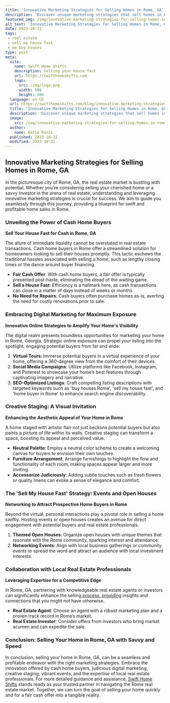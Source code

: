 ```yaml
---
title: 'Innovative Marketing Strategies for Selling Homes in Rome, GA'
description: 'Discover unique marketing strategies that sell homes in Rome, GA. From innovative techniques to captivating campaigns, satisfy your curious mind with the best practices in real estate.'
featured_img: /img/innovative-marketing-strategies-for-selling-homes-in-rome-ga.webp
alt_text: 'Innovative Marketing Strategies for Selling Homes in Rome, GA'
date: 2023-10-31
tags:
 - real estate
 - sell my house fast
 - we buy houses
type: post
meta:
  site:
    name: Swift Home Shifts
    description: Selling your house fast
    url: https://swifthomeshifts.com
    logo:
      src: /img/logo.png
      width: 500
      height: 500
  language: en-US
  url: https://swifthomeshifts.com/blog/innovative-marketing-strategies-for-selling-homes-in-rome-ga
  title: 'Innovative Marketing Strategies for Selling Homes in Rome, GA'
  description: 'Discover unique marketing strategies that sell homes in Rome, GA. From innovative techniques to captivating campaigns, satisfy your curious mind with the best practices in real estate.'
  image:
    src: /img/innovative-marketing-strategies-for-selling-homes-in-rome-ga.webp
  author:
    name: Katie Rossi
  published: 2023-10-31
  modified: 2023-10-31
---
```



## Innovative Marketing Strategies for Selling Homes in Rome, GA

In the picturesque city of Rome, GA, the real estate market is bustling with potential. Whether you're considering selling your cherished home or a savvy investor in the arena of real estate, understanding and leveraging innovative marketing strategies is crucial for success. We aim to guide you seamlessly through this journey, providing a blueprint for swift and profitable home sales in Rome.

### Unveiling the Power of Cash Home Buyers

**Sell Your House Fast for Cash in Rome, GA**

The allure of immediate liquidity cannot be overstated in real estate transactions. Cash home buyers in Rome offer a streamlined solution for homeowners looking to sell their houses promptly. This tactic eschews the traditional hassles associated with selling a home, such as lengthy closing times or the dance around buyer financing.
  - **Fair Cash Offer**: With cash home buyers, a fair offer is typically presented post-haste, eliminating the dread of the waiting game.
  - **Sell a House Fast**: Efficiency is a hallmark here, as cash transactions can close in a matter of days instead of weeks or months.
  - **No Need for Repairs**: Cash buyers often purchase homes as-is, averting the need for costly renovations prior to sale.

### Embracing Digital Marketing for Maximum Exposure

**Innovative Online Strategies to Amplify Your Home's Visibility**

The digital realm presents boundless opportunities for marketing your home in Rome, Georgia. Strategic online exposure can propel your listing into the spotlight, engaging potential buyers from far and wide.

1. **Virtual Tours**: Immerse potential buyers in a virtual experience of your home, offering a 360-degree view from the comfort of their devices.
2. **Social Media Campaigns**: Utilize platforms like Facebook, Instagram, and Pinterest to showcase your home’s best features through captivating imagery and narrative.
3. **SEO-Optimized Listings**: Craft compelling listing descriptions with targeted keywords such as 'buy houses Rome', 'sell my house fast', and 'home buyer in Rome' to enhance search engine discoverability.

### Creative Staging: A Visual Invitation

**Enhancing the Aesthetic Appeal of Your Home in Rome**

A home staged with artistic flair not just beckons potential buyers but also paints a picture of life within its walls. Creative staging can transform a space, boosting its appeal and perceived value.
  - **Neutral Palette**: Employ a neutral color scheme to create a welcoming canvas for buyers to envision their own touches.
  - **Furniture Arrangement**: Arrange furnishings to highlight the flow and functionality of each room, making spaces appear larger and more inviting.
  - **Accessorize Judiciously**: Adding subtle touches such as fresh flowers or quality linens can evoke a sense of elegance and comfort.

### The 'Sell My House Fast' Strategy: Events and Open Houses

**Networking to Attract Prospective Home Buyers in Rome**

Beyond the virtual, personal interactions play a pivotal role in selling a home swiftly. Hosting events or open houses creates an avenue for direct engagement with potential buyers and real estate professionals.

1. **Themed Open Houses**: Organize open houses with unique themes that resonate with the Rome community, sparking interest and attendance.
2. **Networking Events**: Align with local business gatherings or community events to spread the word and attract an audience with local investment interests.

### Collaboration with Local Real Estate Professionals

**Leveraging Expertise for a Competitive Edge**

In Rome, GA, partnering with knowledgeable real estate agents or investors can significantly enhance the selling[  process,   providing](https://swifthomeshifts.com/blog/the-emotional-journey-of-selling-your-home-quickly-in-rome-ga) insights and connections that you might not have otherwise.
  - **Real Estate Agent**: Choose an agent with a robust marketing plan and a proven track record in Rome’s market.
  - **Real Estate Investor**: Consider offers from investors who bring market acumen and can expedite the sale.

### Conclusion: Selling Your Home in Rome, GA with Savvy and Speed

In conclusion, selling your home in Rome, GA, can be a seamless and profitable endeavor with the right marketing strategies. Embrace the innovation offered by cash home buyers, judicious digital marketing, creative staging, vibrant events, and the expertise of local real estate professionals. For more detailed guidance and assistance, [Swift Home Shifts](https://swifthomeshifts.com/blog/quick-cash-we-buy-houses-in-rome-ga-trusted-home-buyers) stands ready as your trusted partner in navigating the Rome real estate market. Together, we can turn the goal of selling your home quickly and for a fair cash offer into a tangible reality.